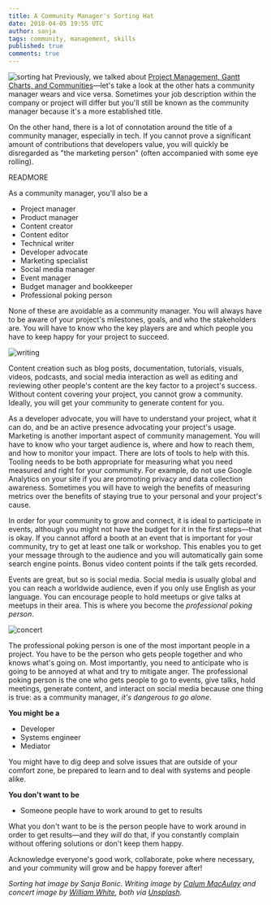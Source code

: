 ```yaml
---
title: A Community Manager's Sorting Hat
date: 2018-04-05 19:55 UTC
author: sanja
tags: community, management, skills
published: true
comments: true
---
```


![sorting hat](blog/sortinghat.png) Previously, we talked about [Project Management, Gantt Charts, and Communities](https://community.redhat.com/blog/2018/03/project-management-in-communities/)&mdash;let's take a look at the other hats a community manager wears and vice versa. Sometimes your job description within the company or project will differ but you'll still be known as the community manager because it's a more established title.

On the other hand, there is a lot of connotation around the title of a community manager, especially in tech. If you cannot prove a significant amount of contributions that developers value, you will quickly be disregarded as "the marketing person" (often accompanied with some eye rolling).

READMORE

As a community manager, you'll also be a
* Project manager
* Product manager
* Content creator
* Content editor
* Technical writer
* Developer advocate
* Marketing specialist
* Social media manager
* Event manager
* Budget manager and bookkeeper
* Professional poking person

None of these are avoidable as a community manager. You will always have to be aware of your project's milestones, goals, and who the stakeholders are. You will have to know who the key players are and which people you have to keep happy for your project to succeed.

![writing](blog/calum-macaulay-60673-unsplash.jpg)

Content creation such as blog posts, documentation, tutorials, visuals, videos, podcasts, and social media interaction as well as editing and reviewing other people's content are the key factor to a project's success. Without content covering your project, you cannot grow a community. Ideally, you will get your community to generate content for you.

As a developer advocate, you will have to understand your project, what it can do, and be an active presence advocating your project's usage. Marketing is another important aspect of community management. You will have to know who your target audience is, where and how to reach them, and how to monitor your impact. There are lots of tools to help with this. Tooling needs to be both appropriate for measuring what you need measured and right for your community.  For example, do not use Google Analytics on your site if you are promoting privacy and data collection awareness. Sometimes you will have to weigh the benefits of measuring metrics over the benefits of staying true to your personal and your project's cause.

In order for your community to grow and connect, it is ideal to participate in events, although you might not have the budget for it in the first steps&mdash;that is okay. If you cannot afford a booth at an event that is important for your community, try to get at least one talk or workshop. This enables you to get your message through to the audience and you will automatically gain some search engine points. Bonus video content points if the talk gets recorded.

Events are great, but so is social media. Social media is usually global and you can reach a worldwide audience, even if you only use English as your language. You can encourage people to hold meetups or give talks at meetups in their area. This is where you become the *professional poking person*.

![concert](blog/william-white-34988-unsplash.jpg)

The professional poking person is one of the most important people in a project. You have to be the person who gets people together and who knows what's going on. Most importantly, you need to anticipate who is going to be annoyed at what and try to mitigate anger. The professional poking person is the one who gets people to go to events, give talks, hold meetings, generate content, and interact on social media because one thing is true: as a community manager, *it's dangerous to go alone*.

**You might be a**
* Developer
* Systems engineer
* Mediator

You might have to dig deep and solve issues that are outside of your comfort zone, be prepared to learn and to deal with systems and people alike.

**You don't want to be**
* Someone people have to work around to get to results

What you don't want to be is the person people have to work around in order to get results&mdash;and they *will* do that, if you constantly complain without offering solutions or don't keep them happy.

Acknowledge everyone's good work, collaborate, poke where necessary, and your community will grow and be happy forever after!

*Sorting hat image by Sanja Bonic. Writing image by [Calum MacAulay](https://unsplash.com/photos/CxYHfBkC0vs?utm_source=unsplash&utm_medium=referral&utm_content=creditCopyText) and concert image by [William White](https://unsplash.com/photos/TZCppMjaOHU?utm_source=unsplash&utm_medium=referral&utm_content=creditCopyText), both via [Unsplash](https://unsplash.com/license).*
